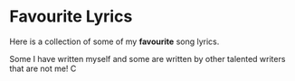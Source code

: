 # Favourite Lyrics

Here is a collection of some of my **favourite** song lyrics.  

Some I have written myself and some are written by other talented writers that are not me!  C
